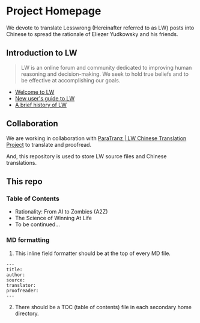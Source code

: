 # Project Homepage

We devote to translate Lesswrong (Hereinafter referred to as LW) posts into Chinese to spread the rationale of Eliezer Yudkowsky and his friends.

## Introduction to LW

> LW is an online forum and community dedicated to improving human reasoning and decision-making. We seek to hold true beliefs and to be effective at accomplishing our goals.

- [Welcome to LW](https://www.lesswrong.com/posts/bJ2haLkcGeLtTWaD5/welcome-to-lesswrong)
- [New user's guide to LW](https://www.lesswrong.com/posts/LbbrnRvc9QwjJeics/new-user-s-guide-to-lesswrong)
- [A brief history of LW](https://www.lesswrong.com/posts/S69ogAGXcc9EQjpcZ/a-brief-history-of-lesswrong-1)


## Collaboration

We are working in collaboration with [ParaTranz | LW Chinese Translation Project](https://paratranz.cn/projects/8703) to translate and proofread. 

And, this repository is used to store LW source files and Chinese translations.

## This repo

### Table of Contents

- Rationality: From AI to Zombies (A2Z)
- The Science of Winning At Life
- To be continued...


### MD formatting

1. This inline field formatter should be at the top of every MD file.

```
---
title:
author:
source:
translator:
proofreader: 
---
```

2. There should be a TOC (table of contents) file in each secondary home directory.
